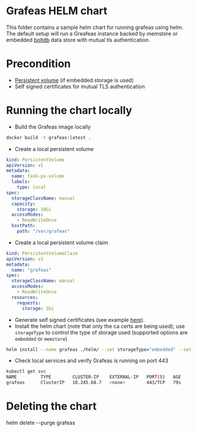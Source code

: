 # Grafeas HELM chart
This folder contains a sample helm chart for running grafeas using helm.
The default setup will run a Greafeas instance backed by memstore or embedded [boltdb](https://github.com/boltdb/bolt) data store  with mutual tls authentication.

# Precondition
- [Persistent volume](https://kubernetes.io/docs/concepts/storage/persistent-volumes/) (if embedded storage is used)
- Self signed certificates for mutual TLS authentication

# Running the chart locally
- Build the Grafeas image locally
```sh
docker build -t grafeas:latest .
```
- Create a local persistent volume
```yaml
kind: PersistentVolume
apiVersion: v1
metadata:
  name: task-pv-volume
  labels:
    type: local
spec:
  storageClassName: manual
  capacity:
    storage: 10Gi
  accessModes:
    - ReadWriteOnce
  hostPath:
    path: "/var/grafeas"
```
- Create a local persistent volume claim
```yaml
kind: PersistentVolumeClaim
apiVersion: v1
metadata:
  name: "grafeas"
spec:
  storageClassName: manual
  accessModes:
    - ReadWriteOnce
  resources:
    requests:
      storage: 3Gi
```
- Generate self signed certificates (see example [here](https://github.com/kabukky/httpscerts)).
- Install the helm chart (note that only the ca certs are being used); use `storageType` to control the type of storage used (supported options are `embedded` or `memstore`)
```sh
helm install --name grafeas ./helm/ --set storageType="embedded" --set certificates.ca="$(cat ca.crt)" --set certificates.cert="$(cat ca.crt)" --set "certificates.key=$(cat ca.key)"
```
- Check local services and verify Grafeas is running on port 443
```sh
kubectl get svc
NAME         TYPE        CLUSTER-IP    EXTERNAL-IP   PORT(S)   AGE
grafeas      ClusterIP   10.245.68.7   <none>        443/TCP   79s
```
# Deleting the chart
helm delete --purge grafeas